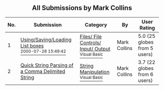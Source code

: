 ﻿<div align="center">

## All Submissions by Mark Collins

</div>

No.  | Submission | Category | By   | User Rating
---- | ---------- | -------- | ---- | -----------
1 | [Using/Saving/Loading List boxes<br /><sup>2000-07-28 15:49:42</sup>](https://github.com/Planet-Source-Code/mark-collins-using-saving-loading-list-boxes__1-10171) | [Files/ File Controls/ Input/ Output<br /><sup>Visual Basic</sup>](../ByCategory/files-file-controls-input-output__1-3.md) | Mark Collins | 5.0 (25 globes from 5 users)
2 | [Quick String Parsing of a Comma Delimited String<br />](https://github.com/Planet-Source-Code/mark-collins-quick-string-parsing-of-a-comma-delimited-string__1-33915) | [String Manipulation<br /><sup>Visual Basic</sup>](../ByCategory/string-manipulation__1-5.md) | Mark Collins | 3.7 (22 globes from 6 users)
